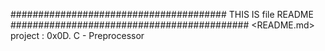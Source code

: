 ####################################### THIS IS file README ###########################################                                              <README.md>
                                 project : 0x0D. C - Preprocessor

